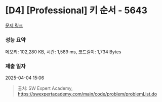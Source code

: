 # [D4] [Professional] 키 순서 - 5643 

[문제 링크](https://swexpertacademy.com/main/code/problem/problemDetail.do?contestProbId=AWXQsLWKd5cDFAUo) 

### 성능 요약

메모리: 102,280 KB, 시간: 1,589 ms, 코드길이: 1,734 Bytes

### 제출 일자

2025-04-04 15:06



> 출처: SW Expert Academy, https://swexpertacademy.com/main/code/problem/problemList.do